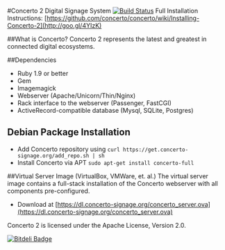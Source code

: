 #Concerto 2 Digital Signage System [![Build Status](https://travis-ci.org/concerto/concerto.png?branch=master)](https://travis-ci.org/concerto/concerto)
Full Installation Instructions: [https://github.com/concerto/concerto/wiki/Installing-Concerto-2](http://goo.gl/4YIzK)

##What is Concerto?
Concerto 2 represents the latest and greatest in connected digital ecosystems.

##Dependencies
* Ruby 1.9 or better
* Gem
* Imagemagick
* Webserver (Apache/Unicorn/Thin/Nginx)
* Rack interface to the webserver (Passenger, FastCGI)
* ActiveRecord-compatible database (Mysql, SQLite, Postgres)

## Debian Package Installation
* Add Concerto repository using ```curl https://get.concerto-signage.org/add_repo.sh | sh```
* Install Concerto via APT ```sudo apt-get install concerto-full```
    
##Virtual Server Image (VirtualBox, VMWare, et. al.)
The virtual server image contains a full-stack installation of the Concerto webserver with all components pre-configured.

* Download at [https://dl.concerto-signage.org/concerto_server.ova](https://dl.concerto-signage.org/concerto_server.ova)

Concerto 2 is licensed under the Apache License, Version 2.0.


[![Bitdeli Badge](https://d2weczhvl823v0.cloudfront.net/concerto/concerto/trend.png)](https://bitdeli.com/free "Bitdeli Badge")


